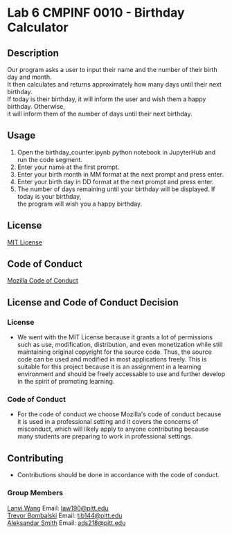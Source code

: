 # Lab 6 CMPINF 0010 - Birthday Calculator

## Description
Our program asks a user to input their name and the number of their birth day and month.<br>
It then calculates and returns approximately how many days until their next birthday. <br>
If today is their birthday, it will inform the user and wish them a happy birthday. Otherwise, <br>
it will inform them of the number of days until their next birthday.

## Usage
1. Open the birthday_counter.ipynb python notebook in JupyterHub and run the code segment.
2. Enter your name at the first prompt.
3. Enter your birth month in MM format at the next prompt and press enter.
4. Enter your birth day in DD format at the next prompt and press enter.
5. The number of days remaining until your birthday will be displayed. If today is your birthday, <br>the program will wish you a happy birthday.

## License 
[MIT License](https://github.com/tjb144/groupProject_CMPINF010/blob/main/LICENSE.md)

## Code of Conduct
[Mozilla Code of Conduct](https://github.com/tjb144/groupProject_CMPINF010/blob/main/CODE-OF-CONDUCT.md)

## License and Code of Conduct Decision

### License 
* We went with the MIT License because it grants a lot of permissions such as use, modification, distribution, and even monetization while still maintaining original copyright for the source code. Thus, the source code can be used and modified in most applications freely. This is suitable for this project because it is an assignment in a learning environment and should be freely accessable to use and further develop in the spirit of promoting learning.

### Code of Conduct
* For the code of conduct we choose Mozilla's code of conduct because it is used in a professional setting and it covers the concerns of misconduct, which will likely apply to anyone contributing because many students are preparing to work in professional settings.

## Contributing 

* Contributions should be done in accordance with the code of conduct.

### Group Members

[Lanyi Wang](https://github.com/LanyiWanggg) Email: law190@pitt.edu <br>
[Trevor Bombalski](https://github.com/tjb144) Email: tjb144@pitt.edu <br>
[Aleksandar Smith](https://github.com/alek-smith) Email: ads218@pitt.edu <br>

